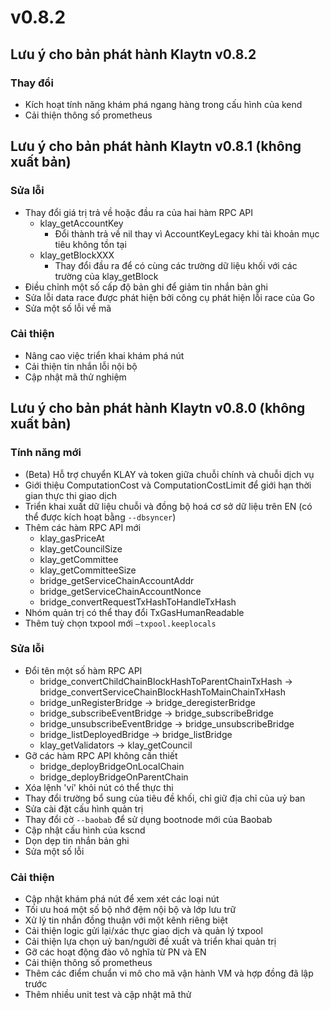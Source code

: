 # v0.8.2

## Lưu ý cho bản phát hành Klaytn v0.8.2 <a id="release-notes-for-klaytn-v0-8-2"></a>

### Thay đổi <a id="changes"></a>

- Kích hoạt tính năng khám phá ngang hàng trong cấu hình của kend
- Cải thiện thông số prometheus

## Lưu ý cho bản phát hành Klaytn v0.8.1 (không xuất bản) <a id="release-notes-for-klaytn-v0-8-1-unpublished"></a>

### Sửa lỗi <a id="fixes"></a>

- Thay đổi giá trị trả về hoặc đầu ra của hai hàm RPC API
  - klay_getAccountKey
    - Đổi thành trả về nil thay vì AccountKeyLegacy khi tài khoản mục tiêu không tồn tại
  - klay_getBlockXXX
    - Thay đổi đầu ra để có cùng các trường dữ liệu khối với các trường của klay_getBlock
- Điều chỉnh một số cấp độ bản ghi để giảm tin nhắn bản ghi
- Sửa lỗi data race được phát hiện bởi công cụ phát hiện lỗi race của Go
- Sửa một số lỗi về mã

### Cải thiện <a id="improvements"></a>

- Nâng cao việc triển khai khám phá nút
- Cải thiện tin nhắn lỗi nội bộ
- Cập nhật mã thử nghiệm

## Lưu ý cho bản phát hành Klaytn v0.8.0 (không xuất bản) <a id="release-notes-for-klaytn-v0-8-0-unpublished"></a>

### Tính năng mới <a id="new-features"></a>

- (Beta) Hỗ trợ chuyển KLAY và token giữa chuỗi chính và chuỗi dịch vụ
- Giới thiệu ComputationCost và ComputationCostLimit để giới hạn thời gian thực thi giao dịch
- Triển khai xuất dữ liệu chuỗi và đồng bộ hoá cơ sở dữ liệu trên EN (có thể được kích hoạt bằng `--dbsyncer`)
- Thêm các hàm RPC API mới
  - klay_gasPriceAt
  - klay_getCouncilSize
  - klay_getCommittee
  - klay_getCommitteeSize
  - bridge_getServiceChainAccountAddr
  - bridge_getServiceChainAccountNonce
  - bridge_convertRequestTxHashToHandleTxHash
- Nhóm quản trị có thể thay đổi TxGasHumanReadable
- Thêm tuỳ chọn txpool mới `—txpool.keeplocals`

### Sửa lỗi <a id="fixes"></a>

- Đổi tên một số hàm RPC API
  - bridge_convertChildChainBlockHashToParentChainTxHash -> bridge_convertServiceChainBlockHashToMainChainTxHash
  - bridge_unRegisterBridge -> bridge_deregisterBridge
  - bridge_subscribeEventBridge -> bridge_subscribeBridge
  - bridge_unsubscribeEventBridge -> bridge_unsubscribeBridge
  - bridge_listDeployedBridge -> bridge_listBridge
  - klay_getValidators -> klay_getCouncil
- Gỡ các hàm RPC API không cần thiết
  - bridge_deployBridgeOnLocalChain
  - bridge_deployBridgeOnParentChain
- Xóa lệnh 'ví' khỏi nút có thể thực thi
- Thay đổi trường bổ sung của tiêu đề khối, chỉ giữ địa chỉ của uỷ ban
- Sửa cài đặt cấu hình quản trị
- Thay đổi cờ `--baobab` để sử dụng bootnode mới của Baobab
- Cập nhật cấu hình của kscnd
- Dọn dẹp tin nhắn bản ghi
- Sửa một số lỗi

### Cải thiện <a id="improvements"></a>

- Cập nhật khám phá nút để xem xét các loại nút
- Tối ưu hoá một số bộ nhớ đệm nội bộ và lớp lưu trữ
- Xử lý tin nhắn đồng thuận với một kênh riêng biệt
- Cải thiện logic gửi lại/xác thực giao dịch và quản lý txpool
- Cải thiện lựa chọn uỷ ban/người đề xuất và triển khai quản trị
- Gỡ các hoạt động đào vô nghĩa từ PN và EN
- Cải thiện thông số prometheus
- Thêm các điểm chuẩn vi mô cho mã vận hành VM và hợp đồng đã lập trước
- Thêm nhiều unit test và cập nhật mã thử
